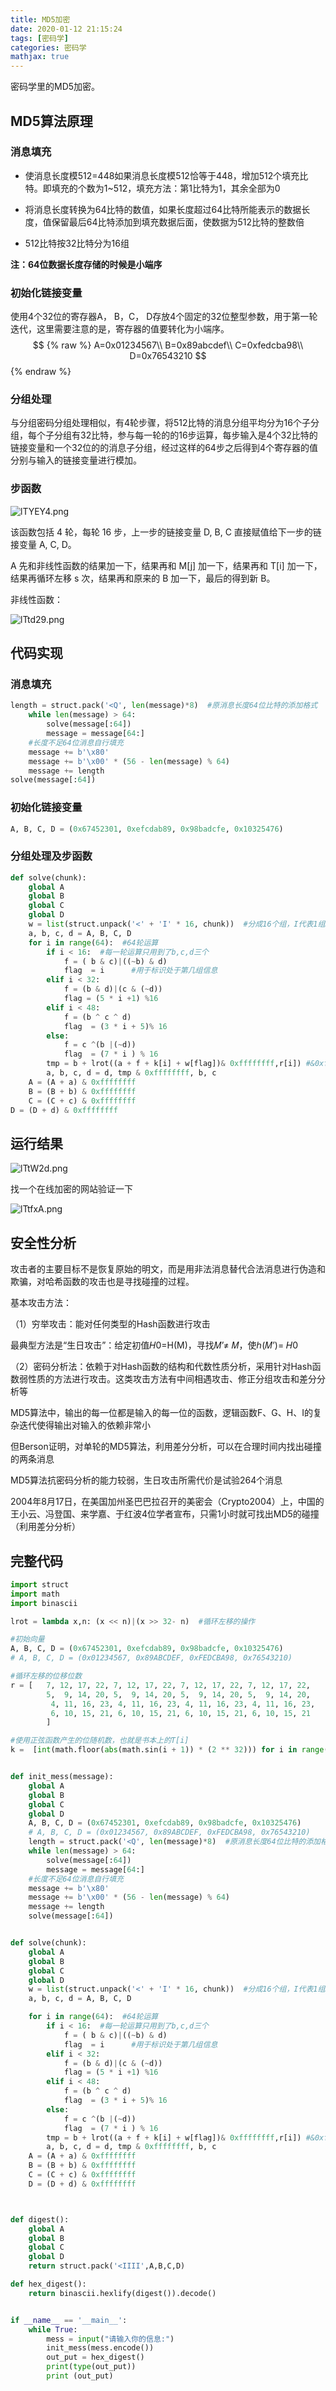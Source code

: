 ```yaml
---
title: MD5加密
date: 2020-01-12 21:15:24
tags: [密码学]
categories: 密码学
mathjax: true
---
```


密码学里的MD5加密。

<!--more-->

## MD5算法原理

### 消息填充

-  使消息长度模512=448如果消息长度模512恰等于448，增加512个填充比特。即填充的个数为1~512，填充方法：第1比特为1，其余全部为0

- 将消息长度转换为64比特的数值，如果长度超过64比特所能表示的数据长度，值保留最后64比特添加到填充数据后面，使数据为512比特的整数倍

- 512比特按32比特分为16组

**注：64位数据长度存储的时候是小端序**

### 初始化链接变量

使用4个32位的寄存器A， B，C， D存放4个固定的32位整型参数，用于第一轮迭代，这里需要注意的是，寄存器的值要转化为小端序。
$$ {% raw %}
A=0x01234567\\
B=0x89abcdef\\
C=0xfedcba98\\
D=0x76543210
$$ {% endraw %}

### 分组处理

与分组密码分组处理相似，有4轮步骤，将512比特的消息分组平均分为16个子分组，每个子分组有32比特，参与每一轮的的16步运算，每步输入是4个32比特的链接变量和一个32位的的消息子分组，经过这样的64步之后得到4个寄存器的值分别与输入的链接变量进行模加。

### 步函数

![lTYEY4.png](https://s2.ax1x.com/2020/01/12/lTYEY4.png)

该函数包括 4 轮，每轮 16 步，上一步的链接变量 D, B, C 直接赋值给下一步的链接变量 A, C, D。

A 先和非线性函数的结果加一下，结果再和 M[j] 加一下，结果再和 T[i] 加一下，结果再循环左移 s 次，结果再和原来的 B 加一下，最后的得到新 B。

非线性函数：

![lTtd29.png](https://s2.ax1x.com/2020/01/12/lTtd29.png)

## 代码实现

### 消息填充

```python
length = struct.pack('<Q', len(message)*8)  #原消息长度64位比特的添加格式
    while len(message) > 64:
        solve(message[:64])
        message = message[64:]
    #长度不足64位消息自行填充
    message += b'\x80'
    message += b'\x00' * (56 - len(message) % 64)
    message += length
solve(message[:64])

```

### 初始化链接变量

```python
A, B, C, D = (0x67452301, 0xefcdab89, 0x98badcfe, 0x10325476)
```

### 分组处理及步函数

```python
def solve(chunk):
    global A
    global B
    global C
    global D
    w = list(struct.unpack('<' + 'I' * 16, chunk))  #分成16个组，I代表1组32位
    a, b, c, d = A, B, C, D
    for i in range(64):  #64轮运算
        if i < 16:  #每一轮运算只用到了b,c,d三个
            f = ( b & c)|((~b) & d)
            flag  = i      #用于标识处于第几组信息
        elif i < 32:
            f = (b & d)|(c & (~d))
            flag = (5 * i +1) %16
        elif i < 48:
            f = (b ^ c ^ d)
            flag  = (3 * i + 5)% 16
        else:
            f = c ^(b |(~d))
            flag  = (7 * i ) % 16
        tmp = b + lrot((a + f + k[i] + w[flag])& 0xffffffff,r[i]) #&0xffffffff为了类型转换
        a, b, c, d = d, tmp & 0xffffffff, b, c
    A = (A + a) & 0xffffffff
    B = (B + b) & 0xffffffff
    C = (C + c) & 0xffffffff
D = (D + d) & 0xffffffff

```

## 运行结果

![lTtW2d.png](https://s2.ax1x.com/2020/01/12/lTtW2d.png)

找一个在线加密的网站验证一下

![lTtfxA.png](https://s2.ax1x.com/2020/01/12/lTtfxA.png)

## 安全性分析

攻击者的主要目标不是恢复原始的明文，而是用非法消息替代合法消息进行伪造和欺骗，对哈希函数的攻击也是寻找碰撞的过程。

基本攻击方法：

（1）穷举攻击：能对任何类型的Hash函数进行攻击

最典型方法是“生日攻击”：给定初值𝐻0=H(M)，寻找𝑀’≠ 𝑀，使ℎ(𝑀’)= 𝐻0

（2）密码分析法：依赖于对Hash函数的结构和代数性质分析，采用针对Hash函数弱性质的方法进行攻击。这类攻击方法有中间相遇攻击、修正分组攻击和差分分析等

 

MD5算法中，输出的每一位都是输入的每一位的函数，逻辑函数F、G、H、I的复杂迭代使得输出对输入的依赖非常小

但Berson证明，对单轮的MD5算法，利用差分分析，可以在合理时间内找出碰撞的两条消息

MD5算法抗密码分析的能力较弱，生日攻击所需代价是试验264个消息

2004年8月17日，在美国加州圣巴巴拉召开的美密会（Crypto2004）上，中国的王小云、冯登国、来学嘉、于红波4位学者宣布，只需1小时就可找出MD5的碰撞（利用差分分析）

## 完整代码

```python
import struct
import math
import binascii

lrot = lambda x,n: (x << n)|(x >> 32- n)  #循环左移的操作

#初始向量
A, B, C, D = (0x67452301, 0xefcdab89, 0x98badcfe, 0x10325476)
# A, B, C, D = (0x01234567, 0x89ABCDEF, 0xFEDCBA98, 0x76543210)

#循环左移的位移位数
r = [   7, 12, 17, 22, 7, 12, 17, 22, 7, 12, 17, 22, 7, 12, 17, 22,
        5,  9, 14, 20, 5,  9, 14, 20, 5,  9, 14, 20, 5,  9, 14, 20,
         4, 11, 16, 23, 4, 11, 16, 23, 4, 11, 16, 23, 4, 11, 16, 23,
         6, 10, 15, 21, 6, 10, 15, 21, 6, 10, 15, 21, 6, 10, 15, 21
        ]

#使用正弦函数产生的位随机数，也就是书本上的T[i]
k =  [int(math.floor(abs(math.sin(i + 1)) * (2 ** 32))) for i in range(64)]


def init_mess(message):
    global A
    global B
    global C
    global D
    A, B, C, D = (0x67452301, 0xefcdab89, 0x98badcfe, 0x10325476)
    # A, B, C, D = (0x01234567, 0x89ABCDEF, 0xFEDCBA98, 0x76543210)
    length = struct.pack('<Q', len(message)*8)  #原消息长度64位比特的添加格式
    while len(message) > 64:
        solve(message[:64])
        message = message[64:]
    #长度不足64位消息自行填充
    message += b'\x80'
    message += b'\x00' * (56 - len(message) % 64)
    message += length
    solve(message[:64])


def solve(chunk):
    global A
    global B
    global C
    global D
    w = list(struct.unpack('<' + 'I' * 16, chunk))  #分成16个组，I代表1组32位
    a, b, c, d = A, B, C, D

    for i in range(64):  #64轮运算
        if i < 16:  #每一轮运算只用到了b,c,d三个
            f = ( b & c)|((~b) & d)
            flag  = i      #用于标识处于第几组信息
        elif i < 32:
            f = (b & d)|(c & (~d))
            flag = (5 * i +1) %16
        elif i < 48:
            f = (b ^ c ^ d)
            flag  = (3 * i + 5)% 16
        else:
            f = c ^(b |(~d))
            flag  = (7 * i ) % 16
        tmp = b + lrot((a + f + k[i] + w[flag])& 0xffffffff,r[i]) #&0xffffffff为了类型转换
        a, b, c, d = d, tmp & 0xffffffff, b, c
    A = (A + a) & 0xffffffff
    B = (B + b) & 0xffffffff
    C = (C + c) & 0xffffffff
    D = (D + d) & 0xffffffff



def digest():
    global A
    global B
    global C
    global D
    return struct.pack('<IIII',A,B,C,D)

def hex_digest():
    return binascii.hexlify(digest()).decode()


if __name__ == '__main__':
    while True:
        mess = input("请输入你的信息:")
        init_mess(mess.encode())
        out_put = hex_digest()
        print(type(out_put))
        print (out_put)

```

